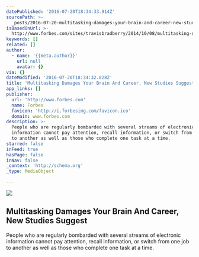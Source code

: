 ```yaml
---
datePublished: '2016-07-20T18:34:33.914Z'
sourcePath: >-
  _posts/2016-07-20-multitasking-damages-your-brain-and-career-new-studies-sugg.md
isBasedOnUrl: >-
  http://www.forbes.com/sites/travisbradberry/2014/10/08/multitasking-damages-your-brain-and-career-new-studies-suggest/#2bc63ca12c16
keywords: []
related: []
author:
  - name: '{{meta.author}}'
    url: null
    avatar: {}
via: {}
dateModified: '2016-07-20T18:34:32.828Z'
title: 'Multitasking Damages Your Brain And Career, New Studies Suggest'
app_links: []
publisher:
  url: 'http://www.forbes.com'
  name: Forbes
  favicon: 'http://i.forbesimg.com/favicon.ico'
  domain: www.forbes.com
description: >-
  People who are regularly bombarded with several streams of electronic
  information cannot pay attention, recall information, or switch from one job
  to another as well as those who complete one task at a time.
starred: false
inFeed: true
hasPage: false
inNav: false
_context: 'http://schema.org'
_type: MediaObject

---
```

<article style=""><img src="http://blogs-images.forbes.com/travisbradberry/files/2014/10/multitasking.jpg" /><h1>Multitasking Damages Your Brain And Career, New Studies Suggest</h1><p>People who are regularly bombarded with several streams of electronic information cannot pay attention, recall information, or switch from one job to another as well as those who complete one task at a time.</p></article>